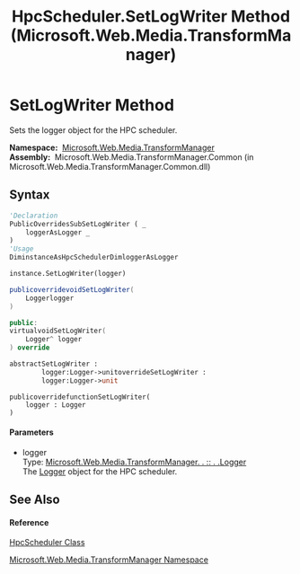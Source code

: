 ﻿---
title: HpcScheduler.SetLogWriter Method  (Microsoft.Web.Media.TransformManager)
TOCTitle: SetLogWriter Method
ms:assetid: M:Microsoft.Web.Media.TransformManager.HpcScheduler.SetLogWriter(Microsoft.Web.Media.TransformManager.Logger)
ms:mtpsurl: https://msdn.microsoft.com/en-us/library/microsoft.web.media.transformmanager.hpcscheduler.setlogwriter(v=VS.90)
ms:contentKeyID: 35521197
ms.date: 06/14/2012
mtps_version: v=VS.90
f1_keywords:
- Microsoft.Web.Media.TransformManager.HpcScheduler.SetLogWriter
dev_langs:
- CSharp
- JScript
- VB
- FSharp
- c++
api_location:
- Microsoft.Web.Media.TransformManager.Common.dll
api_name:
- Microsoft.Web.Media.TransformManager.HpcScheduler.SetLogWriter
api_type:
- Managed
topic_type:
- apiref
- kbSyntax
product_family_name: VS
ROBOTS: INDEX,FOLLOW
---

# SetLogWriter Method

Sets the logger object for the HPC scheduler.

**Namespace:**  [Microsoft.Web.Media.TransformManager](microsoft-web-media-transformmanager-namespace.md)  
**Assembly:**  Microsoft.Web.Media.TransformManager.Common (in Microsoft.Web.Media.TransformManager.Common.dll)

## Syntax

``` vb
'Declaration
PublicOverridesSubSetLogWriter ( _
    loggerAsLogger _
)
'Usage
DiminstanceAsHpcSchedulerDimloggerAsLogger

instance.SetLogWriter(logger)
```

``` csharp
publicoverridevoidSetLogWriter(
    Loggerlogger
)
```

``` c++
public:
virtualvoidSetLogWriter(
    Logger^ logger
) override
```

``` fsharp
abstractSetLogWriter : 
        logger:Logger->unitoverrideSetLogWriter : 
        logger:Logger->unit
```

``` jscript
publicoverridefunctionSetLogWriter(
    logger : Logger
)
```

#### Parameters

  - logger  
    Type: [Microsoft.Web.Media.TransformManager. . :: . .Logger](logger-class-microsoft-web-media-transformmanager.md)  
    The [Logger](logger-class-microsoft-web-media-transformmanager.md) object for the HPC scheduler.  

## See Also

#### Reference

[HpcScheduler Class](hpcscheduler-class-microsoft-web-media-transformmanager.md)

[Microsoft.Web.Media.TransformManager Namespace](microsoft-web-media-transformmanager-namespace.md)

